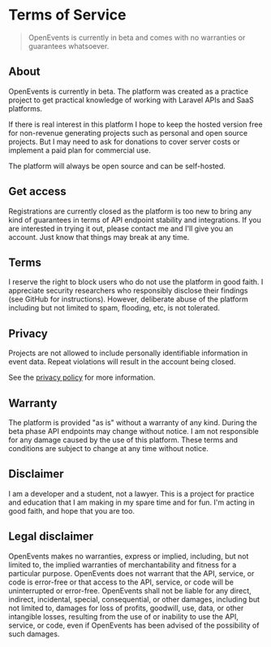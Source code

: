 # Terms of Service

> OpenEvents is currently in beta and comes with no warranties or guarantees whatsoever.

## About
OpenEvents is currently in beta. The platform was created as a practice project to get practical knowledge of working with Laravel APIs and SaaS platforms.

If there is real interest in this platform I hope to keep the hosted version free for non-revenue generating projects such as personal and open source projects. But I may need to ask for donations to cover server costs or implement a paid plan for commercial use.

The platform will always be open source and can be self-hosted.

## Get access
Registrations are currently closed as the platform is too new to bring any kind of guarantees in terms of API endpoint stability and integrations. If you are interested in trying it out, please contact me and I'll give you an account. Just know that things may break at any time.

## Terms
I reserve the right to block users who do not use the platform in good faith. I appreciate security researchers who responsibly disclose their findings (see GitHub for instructions). However, deliberate abuse of the platform including but not limited to spam, flooding, etc, is not tolerated.

## Privacy
Projects are not allowed to include personally identifiable information in event data.
Repeat violations will result in the account being closed. 

See the [privacy policy](/privacy-policy) for more information.

## Warranty
The platform is provided "as is" without a warranty of any kind. During the beta phase API endpoints may change without notice. I am not responsible for any damage caused by the use of this platform. These terms and conditions are subject to change at any time without notice.

## Disclaimer
I am a developer and a student, not a lawyer. This is a project for practice and education that I am making in my spare time and for fun. I'm acting in good faith, and hope that you are too.

## Legal disclaimer

OpenEvents makes no warranties, express or implied, including, but not limited to, the implied warranties of merchantability and fitness for a particular purpose. OpenEvents does not warrant that the API, service, or code is error-free or that access to the API, service, or code will be uninterrupted or error-free. OpenEvents shall not be liable for any direct, indirect, incidental, special, consequential, or other damages, including but not limited to, damages for loss of profits, goodwill, use, data, or other intangible losses, resulting from the use of or inability to use the API, service, or code, even if OpenEvents has been advised of the possibility of such damages.
